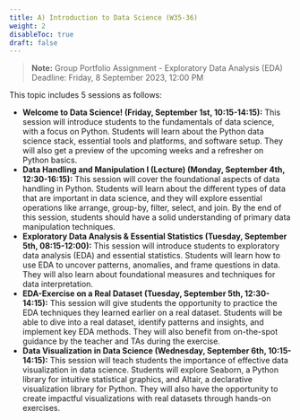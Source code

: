 ```yaml
---
title: A) Introduction to Data Science (W35-36)
weight: 2
disableToc: true
draft: false
---
```


> **Note:** Group Portfolio Assignment - Exploratory Data Analysis (EDA) Deadline: Friday, 8 September 2023, 12:00 PM


This topic includes 5 sessions as follows:

- **Welcome to Data Science! (Friday, September 1st, 10:15-14:15):** This session will introduce students to the fundamentals of data science, with a focus on Python. Students will learn about the Python data science stack, essential tools and platforms, and software setup. They will also get a preview of the upcoming weeks and a refresher on Python basics.
- **Data Handling and Manipulation I (Lecture) (Monday, September 4th, 12:30-16:15):** This session will cover the foundational aspects of data handling in Python. Students will learn about the different types of data that are important in data science, and they will explore essential operations like arrange, group-by, filter, select, and join. By the end of this session, students should have a solid understanding of primary data manipulation techniques.
- **Exploratory Data Analysis & Essential Statistics (Tuesday, September 5th, 08:15-12:00):** This session will introduce students to exploratory data analysis (EDA) and essential statistics. Students will learn how to use EDA to uncover patterns, anomalies, and frame questions in data. They will also learn about foundational measures and techniques for data interpretation.
- **EDA-Exercise on a Real Dataset (Tuesday, September 5th, 12:30-14:15):** This session will give students the opportunity to practice the EDA techniques they learned earlier on a real dataset. Students will be able to dive into a real dataset, identify patterns and insights, and implement key EDA methods. They will also benefit from on-the-spot guidance by the teacher and TAs during the exercise.
- **Data Visualization in Data Science (Wednesday, September 6th, 10:15-14:15):** This session will teach students the importance of effective data visualization in data science. Students will explore Seaborn, a Python library for intuitive statistical graphics, and Altair, a declarative visualization library for Python. They will also have the opportunity to create impactful visualizations with real datasets through hands-on exercises.

<!-- ## Intro slides

* [Slides fullscreen](https://sds-aau.github.io/SDS-master/M1/notebooks/DS_basics_data.html)

{{< IncludeSlides "https://sds-aau.github.io/SDS-master/M1/notebooks/DS_basics_data.html" >}}  -->